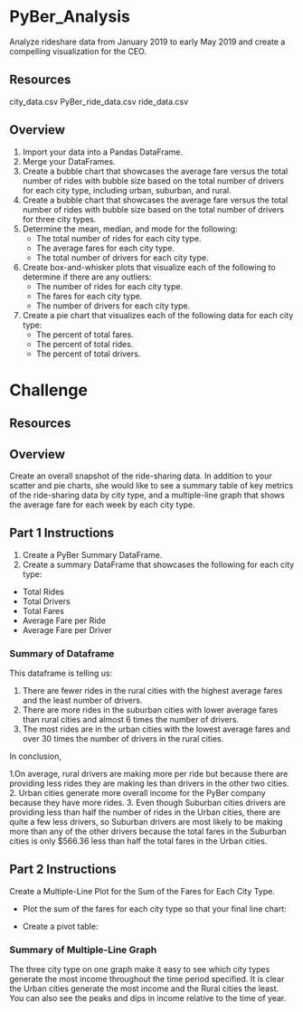 # PyBer_Analysis
Analyze rideshare data from January 2019 to early May 2019 and create a compelling visualization for the CEO.

## Resources
city_data.csv
PyBer_ride_data.csv
ride_data.csv

## Overview
1. Import your data into a Pandas DataFrame.
2. Merge your DataFrames.
3. Create a bubble chart that showcases the average fare versus the total number of rides with bubble size based on the total number of drivers for each city type, including urban, suburban, and rural.
4. Create a bubble chart that showcases the average fare versus the total number of rides with bubble size based on the total number of drivers for three city types.
5. Determine the mean, median, and mode for the following:
	- The total number of rides for each city type.
	- The average fares for each city type.
	- The total number of drivers for each city type.
6. Create box-and-whisker plots that visualize each of the following to determine if there are any outliers:
	- The number of rides for each city type.
	- The fares for each city type.
	- The number of drivers for each city type.
7. Create a pie chart that visualizes each of the following data for each city type:
	- The percent of total fares.
	- The percent of total rides.
	- The percent of total drivers.

# Challenge

## Resources



## Overview

Create an overall snapshot of the ride-sharing data. In addition to your scatter and pie charts, she would like to see a summary table of key metrics of the ride-sharing data by city type, and a multiple-line graph that shows the average fare for each week by each city type.

## Part 1 Instructions

1. Create a PyBer Summary DataFrame.
2. Create a summary DataFrame that showcases the following for each city type:

- Total Rides
- Total Drivers
- Total Fares
- Average Fare per Ride
- Average Fare per Driver


### Summary of Dataframe

This dataframe is telling us:

1. There are fewer rides in the rural cities with the highest average fares and the least number of drivers.
2. There are more rides in the suburban cities with lower average fares than rural cities and almost 6 times the number of drivers.
3. The most rides are in the urban cities with the lowest average fares and over 30 times the number of drivers in the rural cities.

In conclusion, 

1.On average, rural drivers are making more per ride but because there are providing less rides they are making les than drivers in the other two cities.
2. Urban cities generate more overall income for the PyBer company because they have more rides.
3. Even though Suburban cities drivers are providing less than half the number of rides in the Urban cities, there are quite a few less drivers, so Suburban drivers are most likely to be making more than any of the other drivers because the total fares in the Suburban cities is only $566.36 less than half the total fares in the Urban cities.


## Part 2 Instructions

Create a Multiple-Line Plot for the Sum of the Fares for Each City Type.

- Plot the sum of the fares for each city type so that your final line chart:


- Create a pivot table:

### Summary of Multiple-Line Graph

The three city type on one graph make it easy to see which city types generate the most income throughout the time period specified.  It is clear the Urban cities generate the most income and the Rural cities the least.  You can also see the peaks and dips in income relative to the time of year.
